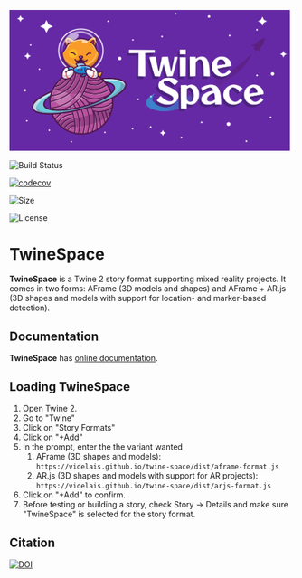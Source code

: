 ![Icon](docs/banner.svg)

![Build Status](https://github.com/videlais/twine-space/actions/workflows/node.js.yml/badge.svg)

[![codecov](https://codecov.io/gh/videlais/twine-space/branch/main/graph/badge.svg?token=4CMUD2T89Q)](https://codecov.io/gh/videlais/twine-space)

![Size](https://img.shields.io/github/repo-size/videlais/twine-space)

![License](https://img.shields.io/github/license/videlais/twine-space)

# TwineSpace

**TwineSpace** is a Twine 2 story format supporting mixed reality projects. It comes in two forms: AFrame (3D models and shapes) and AFrame + AR.js (3D shapes and models with support for location- and marker-based detection).

## Documentation

**TwineSpace** has [online documentation](https://videlais.github.io/twine-space/#/).

## Loading TwineSpace

1. Open Twine 2.
2. Go to "Twine"
3. Click on "Story Formats"
4. Click on "+Add"
5. In the prompt, enter the the variant wanted
   1. AFrame (3D shapes and models): `https://videlais.github.io/twine-space/dist/aframe-format.js`
   2. AR.js (3D shapes and models with support for AR projects): `https://videlais.github.io/twine-space/dist/arjs-format.js`
6. Click on "+Add" to confirm.
7. Before testing or building a story, check Story -> Details and make sure "TwineSpace" is selected for the story format.

## Citation

[![DOI](https://zenodo.org/badge/DOI/10.5281/zenodo.6915351.svg)](https://doi.org/10.5281/zenodo.6915351)
